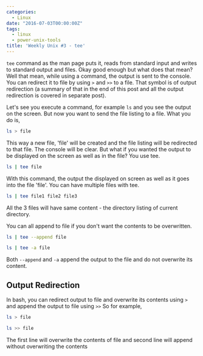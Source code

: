 ```yaml
---
categories:
  - Linux
date: "2016-07-03T00:00:00Z"
tags:
  - linux
  - power-unix-tools
title: 'Weekly Unix #3 - tee'
---
```

`tee` command as the man page puts it, reads from standard input and writes to standard output and files. Okay good enough but what does that mean? Well that mean, while using a command, the output is sent to the console. You can redirect it to file by using `>` and `>>` to a file. That symbol is of output redirection (a summary of that in the end of this post and all the output redirection is covered in separate post). 

Let's see you execute a command, for example `ls` and you see the output on the screen. But now you want to send the file listing to a file. What you do is, 

```bash
ls > file
```
This way a new file, 'file' will be created and the file listing will be redirected to that file. The console will be clear. But what if you wanted the output to be displayed on the screen as well as in the file? You use tee. 

```bash
ls | tee file
```
With this command, the output the displayed on screen as well as it goes into the file 'file'. You can have multiple files with tee. 

```bash
ls | tee file1 file2 file3
```
All the 3 files will have same content - the directory listing of current directory. 

You can all append to file if you don't want the contents to be overwritten. 

```bash
ls | tee --append file
```
```bash
ls | tee -a file
```
Both `--append` and `-a` append the output to the file and do not overwrite its content. 

## Output Redirection
In bash, you can redirect output to file and overwrite its contents using `>` and append the output to file using `>>` So for example, 

```bash
ls > file
```
```bash
ls >> file
```
The first line will overwrite the contents of file and second line will append without overwriting the contents 

